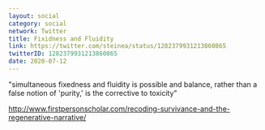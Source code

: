 ```yaml
---
layout: social
category: social
network: Twitter
title: Fixidness and Fluidity
link: https://twitter.com/steinea/status/1282379931213860865
twitterID: 1282379931213860865
date: 2020-07-12
---
```


"simultaneous fixedness and fluidity is possible and balance, rather than a false notion of 'purity,' is the corrective to toxicity"

<http://www.firstpersonscholar.com/recoding-survivance-and-the-regenerative-narrative/>
